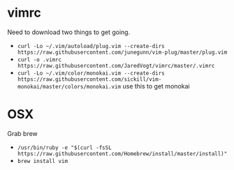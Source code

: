 # vimrc
Need to download two things to get going.

* `curl -Lo ~/.vim/autoload/plug.vim --create-dirs https://raw.githubusercontent.com/junegunn/vim-plug/master/plug.vim`
* `curl -o .vimrc https://raw.githubusercontent.com/JaredVogt/vimrc/master/.vimrc`
* `curl -Lo ~/.vim/color/monokai.vim --create-dirs https://raw.githubusercontent.com/sickill/vim-monokai/master/colors/monokai.vim` use this to get monokai


# OSX

Grab brew
* `/usr/bin/ruby -e "$(curl -fsSL https://raw.githubusercontent.com/Homebrew/install/master/install)"`
* `brew install vim`
